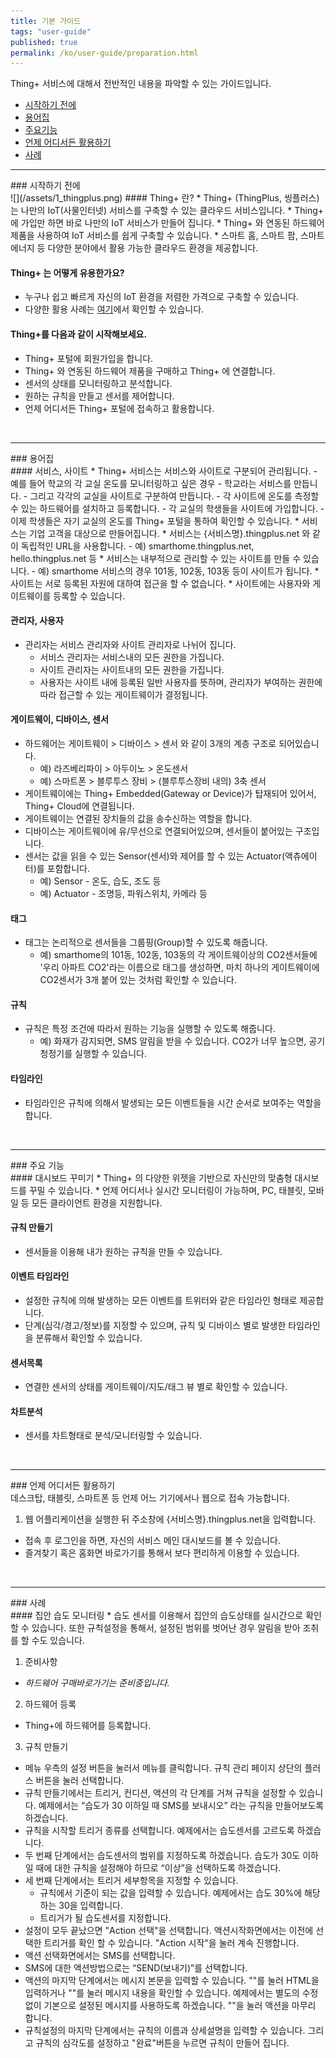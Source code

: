 ```yaml
---
title: 기본 가이드
tags: "user-guide"
published: true
permalink: /ko/user-guide/preparation.html
---
```


Thing+ 서비스에 대해서 전반적인 내용을 파악할 수 있는 가이드입니다.

* [시작하기 전에](#id-starting)
* [용어집](#id-term) 
* [주요기능](#id-feature)
* [언제 어디서든 활용하기](#id-anytime)
* [사례](#id-usecase)

---
<div id='id-starting'></div>
### 시작하기 전에
<br>
![](/assets/1_thingplus.png)
#### Thing+ 란?
  * Thing+ (ThingPlus, 씽플러스)는 나만의 IoT(사물인터넷) 서비스를 구축할 수 있는 클라우드 서비스입니다.
  * Thing+ 에 가입만 하면 바로 나만의 IoT 서비스가 만들어 집니다.
  * Thing+ 와 연동된 하드웨어 제품을 사용하여 IoT 서비스를 쉽게 구축할 수 있습니다.
  * 스마트 홈, 스마트 팜, 스마트 에너지 등 다양한 분야에서 활용 가능한 클라우드 환경을 제공합니다.

#### Thing+ 는 어떻게 유용한가요?
* 누구나 쉽고 빠르게 자신의 IoT 환경을 저렴한 가격으로 구축할 수 있습니다.
* 다양한 활용 사례는 [여기](http://www.daliworks.net/?page_id=94)에서 확인할 수 있습니다.

#### Thing+를 다음과 같이 시작해보세요.
  * Thing+ 포털에 회원가입을 합니다.
  * Thing+ 와 연동된 하드웨어 제품을 구매하고 Thing+ 에 연결합니다.
  * 센서의 상태를 모니터링하고 분석합니다.
  * 원하는 규칙을 만들고 센서를 제어합니다.
  * 언제 어디서든 Thing+ 포털에 접속하고 활용합니다.

<br>

---
<div id='id-term'></div>
### 용어집
<br>
#### 서비스, 사이트
* Thing+ 서비스는 서비스와 사이트로 구분되어 관리됩니다.
  - 예를 들어 학교의 각 교실 온도를 모니터링하고 싶은 경우
    - 학교라는 서비스를 만듭니다.
    - 그리고 각각의 교실을 사이트로 구분하여 만듭니다.
    - 각 사이트에 온도를 측정할 수 있는 하드웨어를 설치하고 등록합니다.
    - 각 교실의 학생들을 사이트에 가입합니다.
    - 이제 학생들은 자기 교실의 온도를 Thing+ 포털을 통하여 확인할 수 있습니다.
* 서비스는 기업 고객을 대상으로 만들어집니다.
* 서비스는 {서비스명}.thingplus.net 와 같이 독립적인 URL을 사용합니다.
  - 예) smarthome.thingplus.net, hello.thingplus.net 등
* 서비스는 내부적으로 관리할 수 있는 사이트를 만들 수 있습니다.
  - 예) smarthome 서비스의 경우 101동, 102동, 103동 등이 사이트가 됩니다.
* 사이트는 서로 등록된 자원에 대하여 접근을 할 수 없습니다.
* 사이트에는 사용자와 게이트웨이를 등록할 수 있습니다.

#### 관리자, 사용자
* 관리자는 서비스 관리자와 사이트 관리자로 나뉘어 집니다.
  - 서비스 관리자는 서비스내의 모든 권한을 가집니다.
  - 사이트 관리자는 사이트내의 모든 권한을 가집니다.
  - 사용자는 사이트 내에 등록된 일반 사용자를 뜻하며, 관리자가 부여하는 권한에 따라 접근할 수 있는 게이트웨이가 결정됩니다.

#### 게이트웨이, 디바이스, 센서
* 하드웨어는 게이트웨이 > 디바이스 > 센서 와 같이 3개의 계층 구조로 되어있습니다.
    - 예) 라즈베리파이 > 아두이노 > 온도센서
    - 예) 스마트폰 > 블루투스 장비 > (블루투스장비 내의) 3축 센서
* 게이트웨이에는 Thing+ Embedded(Gateway or Device)가 탑재되어 있어서, Thing+ Cloud에 연결됩니다.
* 게이트웨이는 연결된 장치들의 값을 송수신하는 역할을 합니다.
* 디바이스는 게이트웨이에 유/무선으로 연결되어있으며, 센서들이 붙어있는 구조입니다.
* 센서는 값을 읽을 수 있는 Sensor(센서)와 제어를 할 수 있는 Actuator(액츄에이터)를 포함합니다.
  - 예) Sensor - 온도, 습도, 조도 등
  - 예) Actuator - 조명등, 파워스위치, 카메라 등

#### 태그
* 태그는 논리적으로 센서들을 그룹핑(Group)할 수 있도록 해줍니다.
  - 예) smarthome의 101동, 102동, 103동의 각 게이트웨이상의 CO2센서들에 '우리 아파트 CO2'라는 이름으로 태그를 생성하면, 마치 하나의 게이트웨이에 CO2센서가 3개 붙어 있는 것처럼 확인할 수 있습니다.

#### 규칙
* 규칙은 특정 조건에 따라서 원하는 기능을 실행할 수 있도록 해줍니다.
  - 예) 화재가 감지되면, SMS 알림을 받을 수 있습니다. CO2가 너무 높으면, 공기청정기를 실행할 수 있습니다.

#### 타임라인
* 타임라인은 규칙에 의해서 발생되는 모든 이벤트들을 시간 순서로 보여주는 역할을 합니다.

<br>

---
<div id='id-feature'></div>
### 주요 기능
<br>
#### 대시보드 꾸미기
* Thing+ 의 다양한 위젯을 기반으로 자신만의 맞춤형 대시보드를 꾸밀 수 있습니다.
* 언제 어디서나 실시간 모니터링이 가능하며, PC, 태블릿, 모바일 등 모든 클라이언트 환경을 지원합니다.

<!---
* [세부설명 바로가기]()
-->

#### 규칙 만들기
* 센서들을 이용해 내가 원하는 규칙을 만들 수 있습니다.

<!---
* [세부설명 바로가기]()
-->

#### 이벤트 타임라인
* 설정한 규칙에 의해 발생하는 모든 이벤트를 트위터와 같은 타임라인 형태로 제공합니다.
* 단계(심각/경고/정보)를 지정할 수 있으며, 규칙 및 디바이스 별로 발생한 타임라인을 분류해서 확인할 수 있습니다.

<!---
* [세부설명 바로가기]()
-->

#### 센서목록
* 연결한 센서의 상태를 게이트웨이/지도/태그 뷰 별로 확인할 수 있습니다.

<!---
* [세부설명 바로가기]()
-->

#### 차트분석
* 센서를 차트형태로 분석/모니터링할 수 있습니다.

<!---
* [세부설명 바로가기]()
-->

<br>

---
<div id='id-anytime'></div>
### 언제 어디서든 활용하기
<br>
데스크탑, 태블릿, 스마트폰 등 언제 어느 기기에서나 웹으로 접속 가능합니다.

1. 웹 어플리케이션을 실행한 뒤 주소창에 {서비스명}.thingplus.net을 입력합니다.
* 접속 후 로그인을 하면, 자신의 서비스 메인 대시보드를 볼 수 있습니다.
* 즐겨찾기 혹은 홈화면 바로가기를 통해서 보다 편리하게 이용할 수 있습니다.

<br>

---
<div id='id-usecase'></div>
### 사례
<br>
#### 집안 습도 모니터링
  * 습도 센서를 이용해서 집안의 습도상태를 실시간으로 확인할 수 있습니다. 또한 규칙설정을 통해서, 설정된 범위를 벗어난 경우 알림을 받아 조취를 할 수도 있습니다.

1. 준비사항
  * _하드웨어 구매바로가기는 준비중입니다._
2. 하드웨어 등록
  * Thing+에 하드웨어를 등록합니다.
3. 규칙 만들기
  * 메뉴 우측의 설정 버튼을 눌러서 메뉴를 클릭합니다. 규칙 관리 페이지 상단의 플러스 버튼을 눌러 선택합니다.
  * 규칙 만들기에서는 트리거, 컨디션, 액션의 각 단계를 거쳐 규칙을 설정할 수 있습니다. 예제에서는 “습도가 30 이하일 때 SMS를 보내시오” 라는 규칙을 만들어보도록 하겠습니다.
  * 규칙을 시작할 트리거 종류를 선택합니다. 예제에서는 습도센서를 고르도록 하겠습니다.
  * 두 번째 단계에서는 습도센서의 범위를 지정하도록 하겠습니다. 습도가 30도 이하일 때에 대한 규칙을 설정해야 하므로 “이상”을 선택하도록 하겠습니다.
  * 세 번째 단계에서는 트리거 세부항목을 지정할 수 있습니다.
    - 규칙에서 기준이 되는 값을 입력할 수 있습니다. 예제에서는 습도 30%에 해당하는 30을 입력합니다.
    - 트리거가 될 습도센서를 지정합니다.
  * 설정이 모두 끝났으면 "Action 선택"을 선택합니다. 액션시작화면에서는 이전에 선택한 트리거를 확인 할 수 있습니다. "Action 시작"을 눌러 계속 진행합니다.
  * 액션 선택화면에서는 SMS를 선택합니다.
  * SMS에 대한 액션방법으로는 “SEND(보내기)”를 선택합니다.
  * 액션의 마지막 단계에서는 메시지 본문을 입력할 수 있습니다. ""를 눌러 HTML을 입력하거나 ""를 눌러 메시지 내용을 확인할 수 있습니다. 예제에서는 별도의 수정 없이 기본으로 설정된 메시지를 사용하도록 하겠습니다. ""을 눌러 액션을 마무리 합니다.
  * 규칙설정의 마지막 단계에서는 규칙의 이름과 상세설명을 입력할 수 있습니다. 그리고 규칙의 심각도를 설정하고 "완료"버튼을 누르면 규칙이 만들어 집니다.


<div class='scrolltop'>
    <div class='scroll icon'><i class="fa fa-arrow-circle-up"></i></div>
</div>
<!---
  * 더 자세한 규칙생성 사례 보기

#### 사무실 공기 환기 알림 서비스
1. 준비사항
  - 하드웨어

2. 하드웨어 등록

3. 규칙 만들기
* CO2가 높으면 창문을 여세요.

#### 제어 서비스
-->

<!---
1. 시작하기전에
* 용어집
* 주요 기능
* 어디서든 활용하기
* 사례
-->
